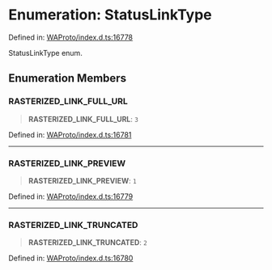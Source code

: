 # Enumeration: StatusLinkType

Defined in: [WAProto/index.d.ts:16778](https://github.com/Fokusdotid/bail/blob/fcd0cec6f26de1fb545eb2e03fa5c63fbad99d3d/WAProto/index.d.ts#L16778)

StatusLinkType enum.

## Enumeration Members

### RASTERIZED\_LINK\_FULL\_URL

> **RASTERIZED\_LINK\_FULL\_URL**: `3`

Defined in: [WAProto/index.d.ts:16781](https://github.com/Fokusdotid/bail/blob/fcd0cec6f26de1fb545eb2e03fa5c63fbad99d3d/WAProto/index.d.ts#L16781)

***

### RASTERIZED\_LINK\_PREVIEW

> **RASTERIZED\_LINK\_PREVIEW**: `1`

Defined in: [WAProto/index.d.ts:16779](https://github.com/Fokusdotid/bail/blob/fcd0cec6f26de1fb545eb2e03fa5c63fbad99d3d/WAProto/index.d.ts#L16779)

***

### RASTERIZED\_LINK\_TRUNCATED

> **RASTERIZED\_LINK\_TRUNCATED**: `2`

Defined in: [WAProto/index.d.ts:16780](https://github.com/Fokusdotid/bail/blob/fcd0cec6f26de1fb545eb2e03fa5c63fbad99d3d/WAProto/index.d.ts#L16780)
